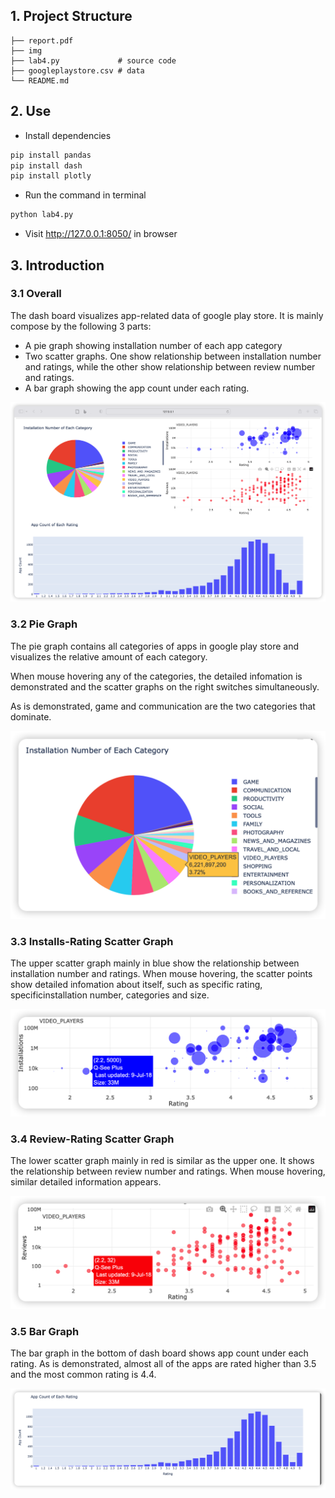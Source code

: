 ## 1. Project Structure

```
├── report.pdf
├── img
├── lab4.py             # source code
├── googleplaystore.csv # data
└── README.md
```



## 2. Use

* Install dependencies

```sh
pip install pandas
pip install dash
pip install plotly
```

* Run the command in terminal

```sh
python lab4.py
```

* Visit http://127.0.0.1:8050/ in browser



## 3. Introduction

### 3.1 Overall

The dash board visualizes app-related data of google play store. It is mainly compose by the following 3 parts:

- A pie graph showing installation number of each app category
- Two scatter graphs. One show relationship between installation number and ratings, while the other show relationship between review number and ratings.
- A bar graph showing the app count under each rating.

<img src="img/1.png" style="zoom:50%;" />

### 3.2 Pie Graph

The pie graph contains all categories of apps in google play store and visualizes the relative amount of each category.

When mouse hovering any of the categories, the detailed infomation is demonstrated and the scatter graphs on the right switches simultaneously.

As is demonstrated, game and communication are the two categories that dominate.

<img src="img/2.png" style="zoom:50%;" />



### 3.3 Installs-Rating Scatter Graph

The upper scatter graph mainly in blue show the relationship between installation number and ratings. When mouse hovering, the scatter points show detailed infomation about itself, such as specific rating, specificinstallation number, categories and size.

<img src="img/3.png" style="zoom:50%;" />



### 3.4 Review-Rating Scatter Graph

The lower scatter graph mainly in red is similar as the upper one. It shows  the relationship between review number and ratings. When mouse hovering, similar detailed information appears.

<img src="img/4.png" style="zoom:50%;" />



### 3.5 Bar Graph

The bar graph in the bottom of dash board shows app count under each rating. As is demonstrated, almost all of the apps are rated higher than 3.5 and the most common rating is 4.4.

<img src="img/5.png" style="zoom:50%;" />
